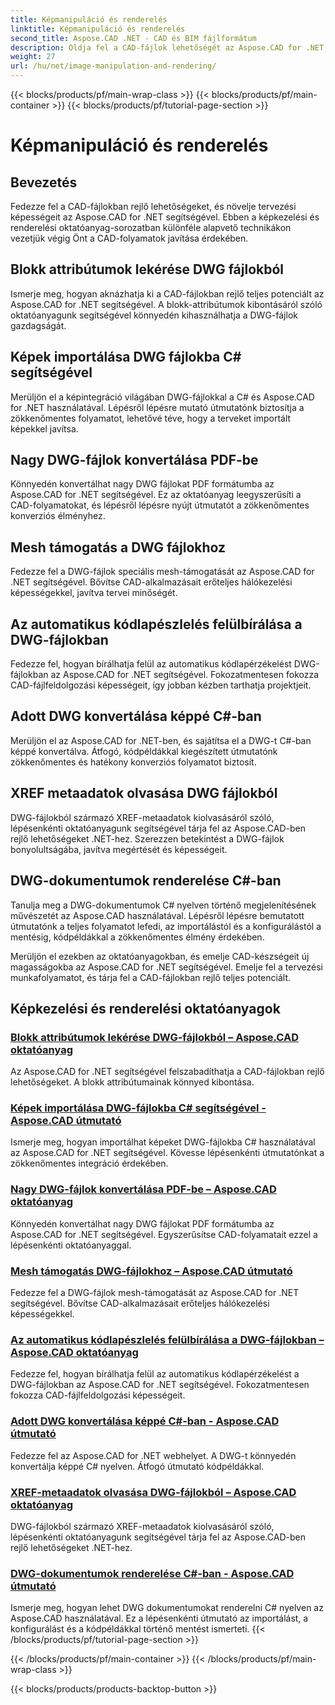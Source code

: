 ```yaml
---
title: Képmanipuláció és renderelés
linktitle: Képmanipuláció és renderelés
second_title: Aspose.CAD .NET - CAD és BIM fájlformátum
description: Oldja fel a CAD-fájlok lehetőségét az Aspose.CAD for .NET segítségével. Könnyedén megtanulhatja a blokk-attribútumok kivonását, a képimportálást, a DWG-ből PDF-be konvertálást, a mesh-támogatást és még sok mást.
weight: 27
url: /hu/net/image-manipulation-and-rendering/
---
```


{{< blocks/products/pf/main-wrap-class >}}
{{< blocks/products/pf/main-container >}}
{{< blocks/products/pf/tutorial-page-section >}}

# Képmanipuláció és renderelés


## Bevezetés

Fedezze fel a CAD-fájlokban rejlő lehetőségeket, és növelje tervezési képességeit az Aspose.CAD for .NET segítségével. Ebben a képkezelési és renderelési oktatóanyag-sorozatban különféle alapvető technikákon vezetjük végig Önt a CAD-folyamatok javítása érdekében.

 ## Blokk attribútumok lekérése DWG fájlokból 
Ismerje meg, hogyan aknázhatja ki a CAD-fájlokban rejlő teljes potenciált az Aspose.CAD for .NET segítségével. A blokk-attribútumok kibontásáról szóló oktatóanyagunk segítségével könnyedén kihasználhatja a DWG-fájlok gazdagságát.

 ## Képek importálása DWG fájlokba C# segítségével 
Merüljön el a képintegráció világában DWG-fájlokkal a C# és Aspose.CAD for .NET használatával. Lépésről lépésre mutató útmutatónk biztosítja a zökkenőmentes folyamatot, lehetővé téve, hogy a terveket importált képekkel javítsa.

 ## Nagy DWG-fájlok konvertálása PDF-be 
Könnyedén konvertálhat nagy DWG fájlokat PDF formátumba az Aspose.CAD for .NET segítségével. Ez az oktatóanyag leegyszerűsíti a CAD-folyamatokat, és lépésről lépésre nyújt útmutatót a zökkenőmentes konverziós élményhez.

 ## Mesh támogatás a DWG fájlokhoz 
Fedezze fel a DWG-fájlok speciális mesh-támogatását az Aspose.CAD for .NET segítségével. Bővítse CAD-alkalmazásait erőteljes hálókezelési képességekkel, javítva tervei minőségét.

 ## Az automatikus kódlapészlelés felülbírálása a DWG-fájlokban 
Fedezze fel, hogyan bírálhatja felül az automatikus kódlapérzékelést DWG-fájlokban az Aspose.CAD for .NET segítségével. Fokozatmentesen fokozza CAD-fájlfeldolgozási képességeit, így jobban kézben tarthatja projektjeit.

 ## Adott DWG konvertálása képpé C#-ban 
Merüljön el az Aspose.CAD for .NET-ben, és sajátítsa el a DWG-t C#-ban képpé konvertálva. Átfogó, kódpéldákkal kiegészített útmutatónk zökkenőmentes és hatékony konverziós folyamatot biztosít.

 ## XREF metaadatok olvasása DWG fájlokból 
DWG-fájlokból származó XREF-metaadatok kiolvasásáról szóló, lépésenkénti oktatóanyagunk segítségével tárja fel az Aspose.CAD-ben rejlő lehetőségeket .NET-hez. Szerezzen betekintést a DWG-fájlok bonyolultságába, javítva megértését és képességeit.

 ## DWG-dokumentumok renderelése C#-ban 
Tanulja meg a DWG-dokumentumok C# nyelven történő megjelenítésének művészetét az Aspose.CAD használatával. Lépésről lépésre bemutatott útmutatónk a teljes folyamatot lefedi, az importálástól és a konfigurálástól a mentésig, kódpéldákkal a zökkenőmentes élmény érdekében.

Merüljön el ezekben az oktatóanyagokban, és emelje CAD-készségeit új magasságokba az Aspose.CAD for .NET segítségével. Emelje fel a tervezési munkafolyamatot, és tárja fel a CAD-fájlokban rejlő teljes potenciált.
## Képkezelési és renderelési oktatóanyagok
### [Blokk attribútumok lekérése DWG-fájlokból – Aspose.CAD oktatóanyag](./getting-block-attributes-from-dwg/)
Az Aspose.CAD for .NET segítségével felszabadíthatja a CAD-fájlokban rejlő lehetőségeket. A blokk attribútumainak könnyed kibontása.
### [Képek importálása DWG-fájlokba C# segítségével - Aspose.CAD útmutató](./importing-images-into-dwg/)
Ismerje meg, hogyan importálhat képeket DWG-fájlokba C# használatával az Aspose.CAD for .NET segítségével. Kövesse lépésenkénti útmutatónkat a zökkenőmentes integráció érdekében.
### [Nagy DWG-fájlok konvertálása PDF-be – Aspose.CAD oktatóanyag](./converting-large-dwg-files-to-pdf/)
Könnyedén konvertálhat nagy DWG fájlokat PDF formátumba az Aspose.CAD for .NET segítségével. Egyszerűsítse CAD-folyamatait ezzel a lépésenkénti oktatóanyaggal.
### [Mesh támogatás DWG-fájlokhoz – Aspose.CAD útmutató](./mesh-support-for-dwg/)
Fedezze fel a DWG-fájlok mesh-támogatását az Aspose.CAD for .NET segítségével. Bővítse CAD-alkalmazásait erőteljes hálókezelési képességekkel.
### [Az automatikus kódlapészlelés felülbírálása a DWG-fájlokban – Aspose.CAD oktatóanyag](./override-automatic-codepage-detection-in-dwg/)
Fedezze fel, hogyan bírálhatja felül az automatikus kódlapérzékelést a DWG-fájlokban az Aspose.CAD for .NET segítségével. Fokozatmentesen fokozza CAD-fájlfeldolgozási képességeit.
### [Adott DWG konvertálása képpé C#-ban - Aspose.CAD útmutató](./converting-particular-dwg-to-image/)
Fedezze fel az Aspose.CAD for .NET webhelyet. A DWG-t könnyedén konvertálja képpé C# nyelven. Átfogó útmutató kódpéldákkal.
### [XREF-metaadatok olvasása DWG-fájlokból – Aspose.CAD oktatóanyag](./reading-xref-metadata-from-dwg/)
DWG-fájlokból származó XREF-metaadatok kiolvasásáról szóló, lépésenkénti oktatóanyagunk segítségével tárja fel az Aspose.CAD-ben rejlő lehetőségeket .NET-hez.
### [DWG-dokumentumok renderelése C#-ban - Aspose.CAD útmutató](./rendering-dwg-documents/)
Ismerje meg, hogyan lehet DWG dokumentumokat renderelni C# nyelven az Aspose.CAD használatával. Ez a lépésenkénti útmutató az importálást, a konfigurálást és a kódpéldákkal történő mentést ismerteti.
{{< /blocks/products/pf/tutorial-page-section >}}

{{< /blocks/products/pf/main-container >}}
{{< /blocks/products/pf/main-wrap-class >}}

{{< blocks/products/products-backtop-button >}}
